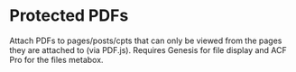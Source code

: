 # Protected PDFs
Attach PDFs to pages/posts/cpts that can only be viewed from the pages they are attached to (via PDF.js). Requires Genesis for file display and ACF Pro for the files metabox.
